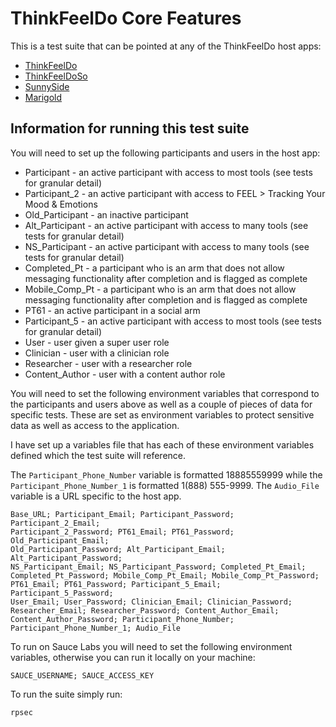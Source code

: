 # ThinkFeelDo Core Features

This is a test suite that can be pointed at any of the ThinkFeelDo host apps:

* [ThinkFeelDo](https://github.com/cbitstech/think_feel_do)
* [ThinkFeelDoSo](https://github.com/cbitstech/think_feel_do_so)
* [SunnySide](https://github.com/cbitstech/sunnyside)
* [Marigold](https://github.com/NU-CBITS/marigold)

## Information for running this test suite

You will need to set up the following participants and users in the host app:

* Participant - an active participant with access to most tools (see tests
  for granular detail)
* Participant_2 - an active participant with access to FEEL > Tracking Your
  Mood & Emotions
* Old_Participant - an inactive participant
* Alt_Participant - an active participant with access to many tools (see tests
  for granular detail)
* NS_Participant - an active participant with access to many tools (see tests
  for granular detail)
* Completed_Pt - a participant who is an arm that does not allow messaging
  functionality after completion and is flagged as complete
* Mobile_Comp_Pt - a participant who is an arm that does not allow messaging
  functionality after completion and is flagged as complete
* PT61 - an active participant in a social arm
* Participant_5 - an active participant with access to most tools (see tests
  for granular detail)
* User - user given a super user role
* Clinician - user with a clinician role
* Researcher - user with a researcher role
* Content_Author - user with a content author role

You will need to set the following environment variables that correspond to
the participants and users above as well as a couple of pieces of data for
specific tests. These are set as environment variables to protect sensitive
data as well as access to the application. 

I have set up a variables file that has each of these environment
variables defined which the test suite will reference.

The  `Participant_Phone_Number` variable is formatted 18885559999 while the
`Participant_Phone_Number_1` is formatted 1(888) 555-9999. The `Audio_File`
variable is a URL specific to the host app.

    Base_URL; Participant_Email; Participant_Password; Participant_2_Email;
    Participant_2_Password; PT61_Email; PT61_Password; Old_Participant_Email;
    Old_Participant_Password; Alt_Participant_Email; Alt_Participant_Password;
    NS_Participant_Email; NS_Participant_Password; Completed_Pt_Email;
    Completed_Pt_Password; Mobile_Comp_Pt_Email; Mobile_Comp_Pt_Password;
    PT61_Email; PT61_Password; Participant_5_Email; Participant_5_Password;
    User_Email; User_Password; Clinician_Email; Clinician_Password;
    Researcher_Email; Researcher_Password; Content_Author_Email;
    Content_Author_Password; Participant_Phone_Number;
    Participant_Phone_Number_1; Audio_File

To run on Sauce Labs you will need to set the following environment variables,
otherwise you can run it locally on your machine:

    SAUCE_USERNAME; SAUCE_ACCESS_KEY

To run the suite simply run:

    rpsec

